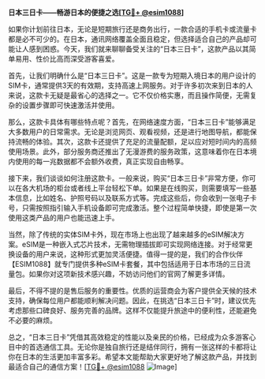 **日本三日卡——畅游日本的便捷之选[[TG💪+ @esim1088](https://t.me/s/esim1088)]**

如果你计划前往日本，无论是短期旅行还是商务出行，一款合适的手机卡或流量卡都是必不可少的。在日本，通讯网络覆盖全面且稳定，但选择适合自己的产品却可能让人感到困惑。今天，我们就来聊聊备受关注的“日本三日卡”，这款产品以其简单易用、性价比高而深受游客喜爱。

首先，让我们明确什么是“日本三日卡”。这是一款专为短期入境日本的用户设计的SIM卡，通常提供3天的有效期，支持高速上网服务。对于许多初次来到日本的人来说，这款卡无疑是最省心的选择之一。它不仅价格实惠，而且操作简便，无需复杂的设置步骤即可快速激活并使用。

那么，这款卡具体有哪些特点呢？首先，在网络速度方面，“日本三日卡”能够满足大多数用户的日常需求。无论是浏览网页、观看视频，还是进行地图导航，都能保持流畅的体验。其次，这款卡还提供了充足的流量配额，足以应对短时间内的高频使用场景。此外，部分服务商还推出了无漫游费的服务政策，这意味着你在日本境内使用的每一兆数据都不会额外收费，真正实现自由畅享。

接下来，我们谈谈如何注册这款卡。一般来说，购买“日本三日卡”非常方便，你可以在各大机场的柜台或者线上平台轻松下单。如果是在线购买，则需要填写一些基本信息，比如姓名、护照号码以及联系方式等。完成这些后，你会收到一张电子卡号，只需按照指引输入手机设备即可完成激活。整个过程简单快捷，即使是第一次使用这类产品的用户也能迅速上手。

当然，除了传统的实体SIM卡外，现在市场上也出现了越来越多的eSIM解决方案。eSIM是一种嵌入式芯片技术，无需物理插拔即可实现网络连接。对于经常更换设备的用户来说，这种形式更加灵活便捷。值得一提的是，我们的合作伙伴【ESIM1088】就专门提供多种eSIM卡套餐，其中包括适用于日本市场的三日流量包。如果你对这项新技术感兴趣，不妨访问他们的官网了解更多详情。

最后，不得不提的是售后服务的重要性。优质的运营商会为客户提供全天候的技术支持，确保每位用户都能顺利解决问题。因此，在挑选“日本三日卡”时，建议优先考虑那些口碑良好、服务完善的品牌。这样不仅能提升旅途中的便利性，还能避免不必要的麻烦。

总之，“日本三日卡”凭借其高效稳定的性能以及亲民的价格，已经成为众多游客心目中的首选通信工具。无论你是独自旅行还是结伴同行，拥有一张这样的卡都将让你在日本的生活更加丰富多彩。希望本文能帮助大家更好地了解这款产品，并找到最适合自己的通信方案！[[TG💪+ @esim1088](https://t.me/s/esim1088) ![Image](https://i.postimg.cc/4NQfJmqS/Snipaste-2025-05-13-00-14-12.png)]